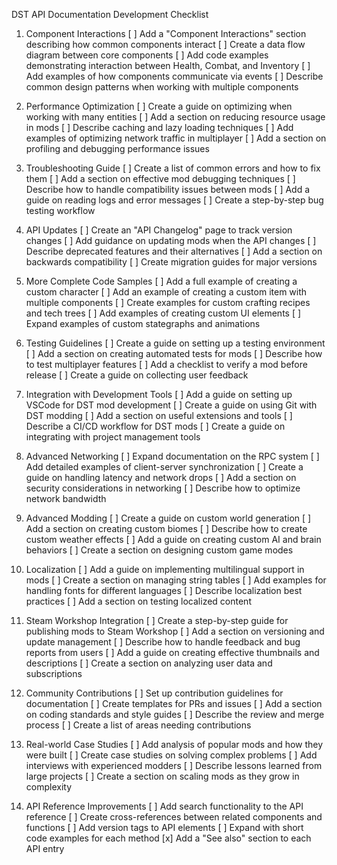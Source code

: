 DST API Documentation Development Checklist
1. Component Interactions
[ ] Add a "Component Interactions" section describing how common components interact
[ ] Create a data flow diagram between core components
[ ] Add code examples demonstrating interaction between Health, Combat, and Inventory
[ ] Add examples of how components communicate via events
[ ] Describe common design patterns when working with multiple components

2. Performance Optimization
[ ] Create a guide on optimizing when working with many entities
[ ] Add a section on reducing resource usage in mods
[ ] Describe caching and lazy loading techniques
[ ] Add examples of optimizing network traffic in multiplayer
[ ] Add a section on profiling and debugging performance issues

3. Troubleshooting Guide
[ ] Create a list of common errors and how to fix them
[ ] Add a section on effective mod debugging techniques
[ ] Describe how to handle compatibility issues between mods
[ ] Add a guide on reading logs and error messages
[ ] Create a step-by-step bug testing workflow

4. API Updates
[ ] Create an "API Changelog" page to track version changes
[ ] Add guidance on updating mods when the API changes
[ ] Describe deprecated features and their alternatives
[ ] Add a section on backwards compatibility
[ ] Create migration guides for major versions

5. More Complete Code Samples
[ ] Add a full example of creating a custom character
[ ] Add an example of creating a custom item with multiple components
[ ] Create examples for custom crafting recipes and tech trees
[ ] Add examples of creating custom UI elements
[ ] Expand examples of custom stategraphs and animations

6. Testing Guidelines
[ ] Create a guide on setting up a testing environment
[ ] Add a section on creating automated tests for mods
[ ] Describe how to test multiplayer features
[ ] Add a checklist to verify a mod before release
[ ] Create a guide on collecting user feedback

7. Integration with Development Tools
[ ] Add a guide on setting up VSCode for DST mod development
[ ] Create a guide on using Git with DST modding
[ ] Add a section on useful extensions and tools
[ ] Describe a CI/CD workflow for DST mods
[ ] Create a guide on integrating with project management tools

8. Advanced Networking
[ ] Expand documentation on the RPC system
[ ] Add detailed examples of client-server synchronization
[ ] Create a guide on handling latency and network drops
[ ] Add a section on security considerations in networking
[ ] Describe how to optimize network bandwidth

9. Advanced Modding
[ ] Create a guide on custom world generation
[ ] Add a section on creating custom biomes
[ ] Describe how to create custom weather effects
[ ] Add a guide on creating custom AI and brain behaviors
[ ] Create a section on designing custom game modes

10. Localization
[ ] Add a guide on implementing multilingual support in mods
[ ] Create a section on managing string tables
[ ] Add examples for handling fonts for different languages
[ ] Describe localization best practices
[ ] Add a section on testing localized content

11. Steam Workshop Integration
[ ] Create a step-by-step guide for publishing mods to Steam Workshop
[ ] Add a section on versioning and update management
[ ] Describe how to handle feedback and bug reports from users
[ ] Add a guide on creating effective thumbnails and descriptions
[ ] Create a section on analyzing user data and subscriptions

12. Community Contributions
[ ] Set up contribution guidelines for documentation
[ ] Create templates for PRs and issues
[ ] Add a section on coding standards and style guides
[ ] Describe the review and merge process
[ ] Create a list of areas needing contributions

13. Real-world Case Studies
[ ] Add analysis of popular mods and how they were built
[ ] Create case studies on solving complex problems
[ ] Add interviews with experienced modders
[ ] Describe lessons learned from large projects
[ ] Create a section on scaling mods as they grow in complexity

14. API Reference Improvements
[ ] Add search functionality to the API reference
[ ] Create cross-references between related components and functions
[ ] Add version tags to API elements
[ ] Expand with short code examples for each method
[x] Add a "See also" section to each API entry